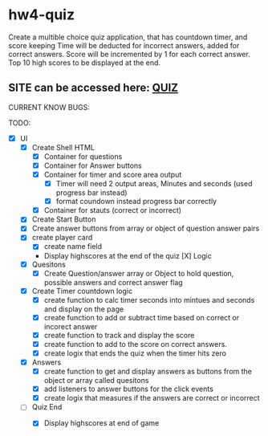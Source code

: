 # hw4-quiz

Create a multible choice quiz application, that has countdown timer, and score keeping 
Time will be deducted for incorrect answers, added for correct answers. Score will be incremented by 1 for each correct answer. Top 10 high scores to be displayed at the end.  

SITE can be accessed here: [QUIZ](https://trilambda122.github.io/hw4-quiz/)
---
CURRENT KNOW BUGS:





TODO:
- [X] UI
  - [X] Create Shell HTML
    - [X] Container for questions
    - [X] Container for Answer buttons
    - [X] Container for timer and score area output
      - [X] Timer will need 2 output areas, Minutes and seconds (used progress bar instead)
      - [X] format coundown instead progress bar correctly
    - [X] Container for stauts (correct or incorrect)
  - [X] Create Start Button
  - [X] Create answer buttons from array or object of question answer pairs
  - [X] create player card 
    - [X] create name field
    - Display highscores at the end of the quiz
  [X] Logic
  - [X] Quesitons
    - [X] Create Question/answer array or Object to hold question, possible answers and correct answer flag
  - [X] Create Timer countdown logic
    - [X] create function to calc timer seconds into mintues and seconds and display on the page
    - [X] create function to add or subtract time based on correct or incorect answer
    - [X] create function to track and display the score 
    - [X] create function to add to the score on correct answers.
    - [X] create logix that ends the quiz when the timer hits zero
  - [X] Answers
    - [X] create function to get and display answers as buttons from the object or array called quesitons
    - [X] add listeners to answer buttons for the click events
    - [X] create logix that measures if the answers are correct or incorrect  
  - [ ] Quiz End
    - [X] Display highscores at end of game 
  
